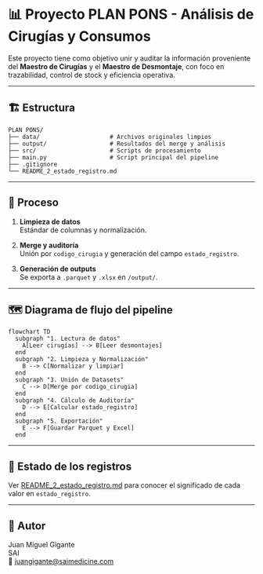 # 📊 Proyecto PLAN PONS - Análisis de Cirugías y Consumos

Este proyecto tiene como objetivo unir y auditar la información proveniente del **Maestro de Cirugías** y el **Maestro de Desmontaje**, con foco en trazabilidad, control de stock y eficiencia operativa.

---

## 🏗️ Estructura

```
PLAN PONS/
├── data/                    # Archivos originales limpios
├── output/                  # Resultados del merge y análisis
├── src/                     # Scripts de procesamiento
├── main.py                  # Script principal del pipeline
├── .gitignore
└── README_2_estado_registro.md
```

---

## 🔁 Proceso

1. **Limpieza de datos**  
   Estándar de columnas y normalización.

2. **Merge y auditoría**  
   Unión por `codigo_cirugia` y generación del campo `estado_registro`.

3. **Generación de outputs**  
   Se exporta a `.parquet` y `.xlsx` en `/output/`.

---

## 🗺️ Diagrama de flujo del pipeline

```mermaid
flowchart TD
  subgraph "1. Lectura de datos"
    A[Leer cirugías] --> B[Leer desmontajes]
  end
  subgraph "2. Limpieza y Normalización"
    B --> C[Normalizar y limpiar]
  end
  subgraph "3. Unión de Datasets"
    C --> D[Merge por codigo_cirugia]
  end
  subgraph "4. Cálculo de Auditoría"
    D --> E[Calcular estado_registro]
  end
  subgraph "5. Exportación"
    E --> F[Guardar Parquet y Excel]
  end
```

---

## 📌 Estado de los registros

Ver [README_2_estado_registro.md](./README_2_estado_registro.md) para conocer el significado de cada valor en `estado_registro`.

---

## 👤 Autor

Juan Miguel Gigante  
SAI  
📧 juangigante@saimedicine.com

